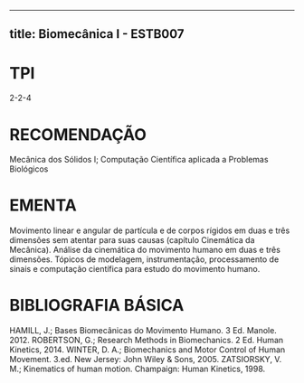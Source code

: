 
---
title: Biomecânica I - ESTB007 
---

# TPI

2-2-4

# RECOMENDAÇÃO

Mecânica dos Sólidos I; Computação Científica aplicada a Problemas Biológicos

# EMENTA

Movimento linear e angular de partícula e de corpos rígidos em duas e três dimensões sem atentar para suas causas (capítulo Cinemática da Mecânica). Análise da cinemática do movimento humano em duas e três dimensões. Tópicos de modelagem, instrumentação, processamento de sinais e computação científica para estudo do movimento humano.

# BIBLIOGRAFIA BÁSICA

HAMILL, J.; Bases Biomecânicas do Movimento Humano. 3 Ed. Manole. 2012.
ROBERTSON, G.; Research Methods in Biomechanics. 2 Ed. Human Kinetics, 2014.
WINTER, D. A.; Biomechanics and Motor Control of Human Movement. 3.ed. New Jersey: John Wiley & Sons, 2005.
ZATSIORSKY, V. M.; Kinematics of human motion. Champaign: Human Kinetics, 1998.
        